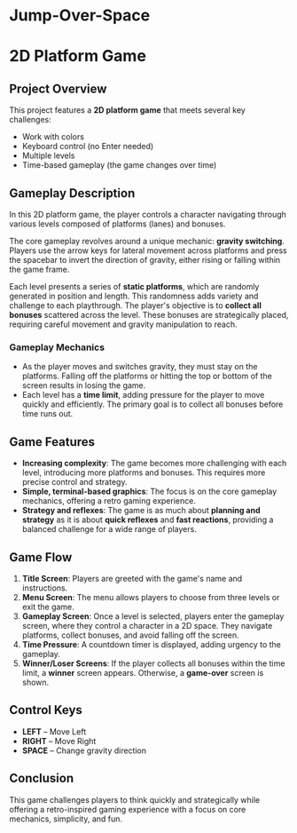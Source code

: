 # Jump-Over-Space

# 2D Platform Game

## Project Overview
This project features a **2D platform game** that meets several key challenges:
- Work with colors
- Keyboard control (no Enter needed)
- Multiple levels
- Time-based gameplay (the game changes over time)

## Gameplay Description

In this 2D platform game, the player controls a character navigating through various levels composed of platforms (lanes) and bonuses.

The core gameplay revolves around a unique mechanic: **gravity switching**. Players use the arrow keys for lateral movement across platforms and press the spacebar to invert the direction of gravity, either rising or falling within the game frame.

Each level presents a series of **static platforms**, which are randomly generated in position and length. This randomness adds variety and challenge to each playthrough. The player's objective is to **collect all bonuses** scattered across the level. These bonuses are strategically placed, requiring careful movement and gravity manipulation to reach.

### Gameplay Mechanics
- As the player moves and switches gravity, they must stay on the platforms. Falling off the platforms or hitting the top or bottom of the screen results in losing the game.
- Each level has a **time limit**, adding pressure for the player to move quickly and efficiently. The primary goal is to collect all bonuses before time runs out.

## Game Features
- **Increasing complexity**: The game becomes more challenging with each level, introducing more platforms and bonuses. This requires more precise control and strategy.
- **Simple, terminal-based graphics**: The focus is on the core gameplay mechanics, offering a retro gaming experience.
- **Strategy and reflexes**: The game is as much about **planning and strategy** as it is about **quick reflexes** and **fast reactions**, providing a balanced challenge for a wide range of players.

## Game Flow
1. **Title Screen**: Players are greeted with the game's name and instructions.
2. **Menu Screen**: The menu allows players to choose from three levels or exit the game.
3. **Gameplay Screen**: Once a level is selected, players enter the gameplay screen, where they control a character in a 2D space. They navigate platforms, collect bonuses, and avoid falling off the screen.
4. **Time Pressure**: A countdown timer is displayed, adding urgency to the gameplay.
5. **Winner/Loser Screens**: If the player collects all bonuses within the time limit, a **winner** screen appears. Otherwise, a **game-over** screen is shown.

## Control Keys
- **LEFT** – Move Left
- **RIGHT** – Move Right
- **SPACE** – Change gravity direction

## Conclusion
This game challenges players to think quickly and strategically while offering a retro-inspired gaming experience with a focus on core mechanics, simplicity, and fun.

